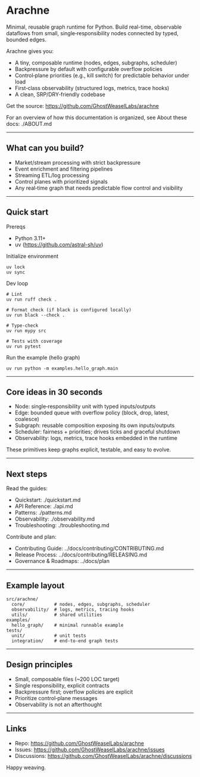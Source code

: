 # Arachne

Minimal, reusable graph runtime for Python. Build real-time, observable dataflows from small, single‑responsibility nodes connected by typed, bounded edges.

Arachne gives you:
- A tiny, composable runtime (nodes, edges, subgraphs, scheduler)
- Backpressure by default with configurable overflow policies
- Control‑plane priorities (e.g., kill switch) for predictable behavior under load
- First‑class observability (structured logs, metrics, trace hooks)
- A clean, SRP/DRY‑friendly codebase

Get the source: https://github.com/GhostWeaselLabs/arachne

For an overview of how this documentation is organized, see About these docs: ./ABOUT.md

---

## What can you build?

- Market/stream processing with strict backpressure
- Event enrichment and filtering pipelines
- Streaming ETL/log processing
- Control planes with prioritized signals
- Any real‑time graph that needs predictable flow control and visibility

---

## Quick start

Prereqs
- Python 3.11+
- uv (https://github.com/astral-sh/uv)

Initialize environment
```
uv lock
uv sync
```

Dev loop
```
# Lint
uv run ruff check .

# Format check (if black is configured locally)
uv run black --check .

# Type-check
uv run mypy src

# Tests with coverage
uv run pytest
```

Run the example (hello graph)
```
uv run python -m examples.hello_graph.main
```

---

## Core ideas in 30 seconds

- Node: single‑responsibility unit with typed inputs/outputs
- Edge: bounded queue with overflow policy (block, drop, latest, coalesce)
- Subgraph: reusable composition exposing its own inputs/outputs
- Scheduler: fairness + priorities; drives ticks and graceful shutdown
- Observability: logs, metrics, trace hooks embedded in the runtime

These primitives keep graphs explicit, testable, and easy to evolve.

---

## Next steps

Read the guides:
- Quickstart: ./quickstart.md
- API Reference: ./api.md
- Patterns: ./patterns.md
- Observability: ./observability.md
- Troubleshooting: ./troubleshooting.md

Contribute and plan:
- Contributing Guide: ../docs/contributing/CONTRIBUTING.md
- Release Process: ../docs/contributing/RELEASING.md
- Governance & Roadmaps: ../docs/plan

---

## Example layout

```
src/arachne/
  core/           # nodes, edges, subgraphs, scheduler
  observability/  # logs, metrics, tracing hooks
  utils/          # shared utilities
examples/
  hello_graph/    # minimal runnable example
tests/
  unit/           # unit tests
  integration/    # end-to-end graph tests
```

---

## Design principles

- Small, composable files (~200 LOC target)
- Single responsibility, explicit contracts
- Backpressure first; overflow policies are explicit
- Prioritize control‑plane messages
- Observability is not an afterthought

---

## Links

- Repo: https://github.com/GhostWeaselLabs/arachne
- Issues: https://github.com/GhostWeaselLabs/arachne/issues
- Discussions: https://github.com/GhostWeaselLabs/arachne/discussions

Happy weaving.